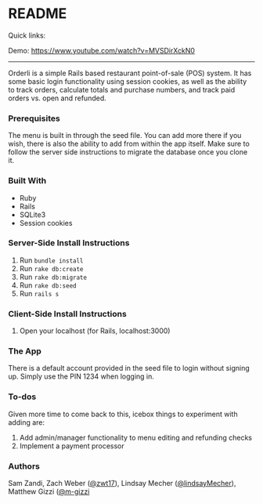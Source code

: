 # README

Quick links:

Demo: https://www.youtube.com/watch?v=MVSDirXckN0

__________________________________________

Orderli is a simple Rails based restaurant point-of-sale (POS) system.  It has some basic login functionality using session cookies, as well as the ability to track orders, calculate totals and purchase numbers, and track paid orders vs. open and refunded.

### Prerequisites

The menu is built in through the seed file. You can add more there if you wish, there is also the ability to add from within the app itself. Make sure to follow the server side instructions to migrate the database once you clone it.

### Built With
* Ruby
* Rails
* SQLite3
* Session cookies

### Server-Side Install Instructions
1. Run ```bundle install```
2. Run ```rake db:create```
3. Run ```rake db:migrate```
4. Run ```rake db:seed```
5. Run ```rails s```
### Client-Side Install Instructions
1. Open your localhost (for Rails, localhost:3000)

### The App

There is a default account provided in the seed file to login without signing up.  Simply use the PIN 1234 when logging in.

### To-dos

Given more time to come back to this, icebox things to experiment with adding are:

1. Add admin/manager functionality to menu editing and refunding checks
2. Implement a payment processor

### Authors

Sam Zandi, Zach Weber ([@zwt17](https://github.com/zwt17)), Lindsay Mecher ([@lindsayMecher](https://github.com/lindsayMecher)), Matthew Gizzi ([@m-gizzi](https://github.com/m-gizzi)
